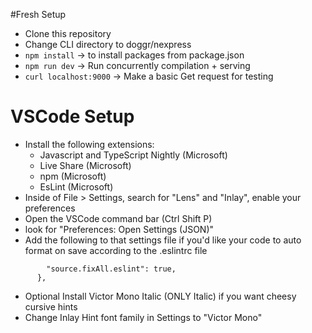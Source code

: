 #Fresh Setup
- Clone this repository
- Change CLI directory to doggr/nexpress
- `npm install` -> to install packages from package.json
- `npm run dev` -> Run concurrently compilation + serving
- `curl localhost:9000` -> Make a basic Get request for testing

# VSCode Setup
- Install the following extensions:
  - Javascript and TypeScript Nightly (Microsoft)
  - Live Share (Microsoft)
  - npm  (Microsoft)
  - EsLint (Microsoft)
- Inside of File > Settings, search for "Lens" and "Inlay", enable your preferences
- Open the VSCode command bar (Ctrl Shift P)
- look for "Preferences: Open Settings (JSON)"
- Add the following to that settings file if you'd like your code to auto format on save according to the .eslintrc file
``` "editor.codeActionsOnSave": {
        "source.fixAll.eslint": true,
      },
```

- Optional Install Victor Mono Italic (ONLY Italic) if you want cheesy cursive hints
- Change Inlay Hint font family in Settings to "Victor Mono"